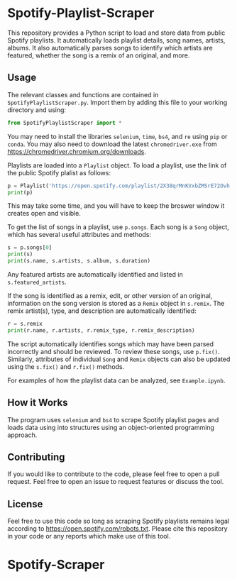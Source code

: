 # Spotify-Playlist-Scraper
This repository provides a Python script to load and store data from public Spotify playlists. It automatically loads playlist details, song names, artists, albums. It also automatically parses songs to identify which artists are featured, whether the song is a remix of an original, and more.

## Usage
The relevant classes and functions are contained in `SpotifyPlaylistScraper.py`. Import them by adding this file to your working directory and using:
```python
from SpotifyPlaylistScraper import *
```

You may need to install the libraries `selenium`, `time`, `bs4`, and `re` using `pip` or `conda`. You may also need to download the latest `chromedriver.exe` from https://chromedriver.chromium.org/downloads.

Playlists are loaded into a `Playlist` object. To load a playlist, use the link of the public Spotify plalist as follows:
```python
p = Playlist('https://open.spotify.com/playlist/2X38qrMnKVxbZMSrE72Ovh')
print(p)
```

This may take some time, and you will have to keep the broswer window it creates open and visible.

To get the list of songs in a playlist, use `p.songs`. Each song is a `Song` object, which has several useful attributes and methods:
```python
s = p.songs[0]
print(s)
print(s.name, s.artists, s.album, s.duration)
```
Any featured artists are automatically identified and listed in `s.featured_artists`.

If the song is identified as a remix, edit, or other version of an original, information on the song version is stored as a `Remix` object in `s.remix`. The remix artist(s), type, and description are automatically identified:
```python
r = s.remix
print(r.name, r.artists, r.remix_type, r.remix_description)
```

The script automatically identifies songs which may have been parsed incorrectly and should be reviewed. To review these songs, use `p.fix()`. Similarly, attributes of individual `Song` and `Remix` objects can also be updated using the `s.fix()` and `r.fix()` methods.

For examples of how the playlist data can be analyzed, see `Example.ipynb`.

## How it Works
The program uses `selenium` and `bs4` to scrape Spotify playlist pages and loads data using into structures using an object-oriented programming approach.

## Contributing
If you would like to contribute to the code, please feel free to open a pull request. Feel free to open an issue to request features or discuss the tool.

## License
Feel free to use this code so long as scraping Spotify playlists remains legal according to https://open.spotify.com/robots.txt. Please cite this repository in your code or any reports which make use of this tool.
# Spotify-Scraper
